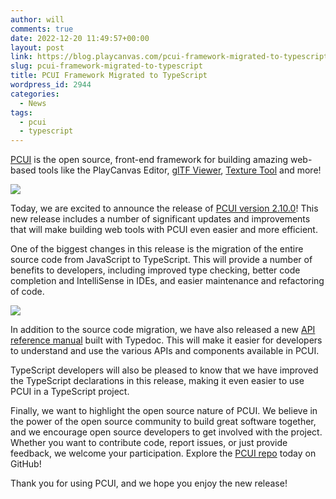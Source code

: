```yaml
---
author: will
comments: true
date: 2022-12-20 11:49:57+00:00
layout: post
link: https://blog.playcanvas.com/pcui-framework-migrated-to-typescript/
slug: pcui-framework-migrated-to-typescript
title: PCUI Framework Migrated to TypeScript
wordpress_id: 2944
categories:
  - News
tags:
  - pcui
  - typescript
---
```


[PCUI](https://github.com/playcanvas/pcui) is the open source, front-end framework for building amazing web-based tools like the PlayCanvas Editor, [glTF Viewer](https://playcanvas.com/viewer?load=https://s3.eu-west-1.amazonaws.com/static.playcanvas.com/models/IridescentDishWithOlives.glb), [Texture Tool](https://playcanvas.com/texture-tool) and more!

[![](https://blog.playcanvas.com/wp-content/uploads/2022/12/image-1024x704.png)](https://blog.playcanvas.com/wp-content/uploads/2022/12/image.png)

Today, we are excited to announce the release of [PCUI version 2.10.0](https://github.com/playcanvas/pcui/releases/tag/v2.10.0)! This new release includes a number of significant updates and improvements that will make building web tools with PCUI even easier and more efficient.

One of the biggest changes in this release is the migration of the entire source code from JavaScript to TypeScript. This will provide a number of benefits to developers, including improved type checking, better code completion and IntelliSense in IDEs, and easier maintenance and refactoring of code.

[![](https://blog.playcanvas.com/wp-content/uploads/2022/12/image-1-1024x563.png)](https://blog.playcanvas.com/wp-content/uploads/2022/12/image-1.png)

In addition to the source code migration, we have also released a new [API reference manual](https://playcanvas.github.io/pcui/typedocs/) built with Typedoc. This will make it easier for developers to understand and use the various APIs and components available in PCUI.

TypeScript developers will also be pleased to know that we have improved the TypeScript declarations in this release, making it even easier to use PCUI in a TypeScript project.

Finally, we want to highlight the open source nature of PCUI. We believe in the power of the open source community to build great software together, and we encourage open source developers to get involved with the project. Whether you want to contribute code, report issues, or just provide feedback, we welcome your participation. Explore the [PCUI repo](https://github.com/playcanvas/pcui) today on GitHub!

Thank you for using PCUI, and we hope you enjoy the new release!
